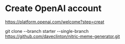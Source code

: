 # Create OpenAI account

https://platform.openai.com/welcome?step=creat

git clone --branch starter --single-branch https://github.com/daveclinton/nitric-meme-generator.git